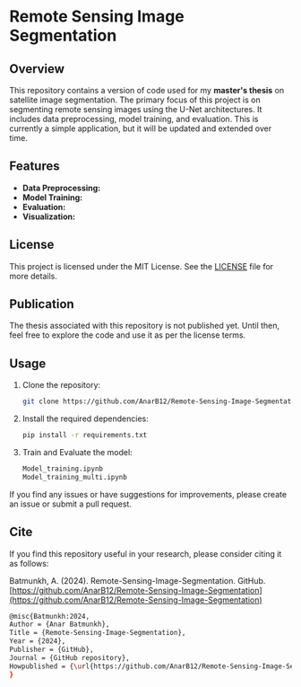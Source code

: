 # Remote Sensing Image Segmentation

## Overview

This repository contains a version of code used for my **master's thesis** on satellite image segmentation. The primary focus of this project is on segmenting remote sensing images using the U-Net architectures. It includes data preprocessing, model training, and evaluation. This is currently a simple application, but it will be updated and extended over time.

## Features

- **Data Preprocessing:** 
- **Model Training:** 
- **Evaluation:**
- **Visualization:** 

## License

This project is licensed under the MIT License. See the [LICENSE](LICENSE) file for more details.

## Publication

The thesis associated with this repository is not published yet. Until then, feel free to explore the code and use it as per the license terms. 

## Usage

1. Clone the repository:
    ```bash
    git clone https://github.com/AnarB12/Remote-Sensing-Image-Segmentation.git
    ```
2. Install the required dependencies:
    ```bash
    pip install -r requirements.txt
    ```
3. Train and Evaluate the model:
    ```bash
    Model_training.ipynb
    Model_training_multi.ipynb
    ```


If you find any issues or have suggestions for improvements, please create an issue or submit a pull request.


## Cite

If you find this repository useful in your research, please consider citing it as follows:

Batmunkh, A. (2024). Remote-Sensing-Image-Segmentation. GitHub. [https://github.com/AnarB12/Remote-Sensing-Image-Segmentation](https://github.com/AnarB12/Remote-Sensing-Image-Segmentation)

```bash
@misc{Batmunkh:2024,
Author = {Anar Batmunkh},
Title = {Remote-Sensing-Image-Segmentation},
Year = {2024},
Publisher = {GitHub},
Journal = {GitHub repository},
Howpublished = {\url{https://github.com/AnarB12/Remote-Sensing-Image-Segmentation}},
}
```
